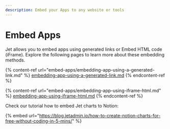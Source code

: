 ```yaml
---
description: Embed your Apps to any website or tools
---
```


# Embed Apps

Jet allows you to embed apps using generated links or Embed HTML code (iFrame). Explore the following pages to learn more about these embedding methods.

{% content-ref url="embed-apps/embedding-app-using-a-generated-link.md" %}
[embedding-app-using-a-generated-link.md](embed-apps/embedding-app-using-a-generated-link.md)
{% endcontent-ref %}

{% content-ref url="embed-apps/embedding-app-using-iframe-html.md" %}
[embedding-app-using-iframe-html.md](embed-apps/embedding-app-using-iframe-html.md)
{% endcontent-ref %}

Check our tutorial how to embed Jet charts to Notion:

{% embed url="https://blog.jetadmin.io/how-to-create-notion-charts-for-free-without-coding-in-5-mins/" %}
